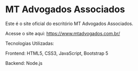# MT Advogados Associados


Este é o site oficial do escritório MT Advogados Associados.

Acesse o site aqui: https://www.mtadvogados.com.br/

Tecnologias Utilizadas:

Frontend: HTML5, CSS3, JavaScript, Bootstrap 5

Backend: Node.js
